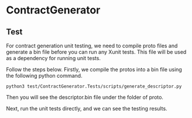 # ContractGenerator

## Test

For contract generation unit testing, we need to compile proto files and generate a bin file before you can run any Xunit tests.
This file will be used as a dependency for running unit tests.

Follow the steps below. Firstly, we compile the protos into a bin file using the following python command.

```shell
python3 test/ContractGenerator.Tests/scripts/generate_descriptor.py
```

Then you will see the descriptor.bin file under the folder of proto.

Next, run the unit tests directly, and we can see the testing results.
